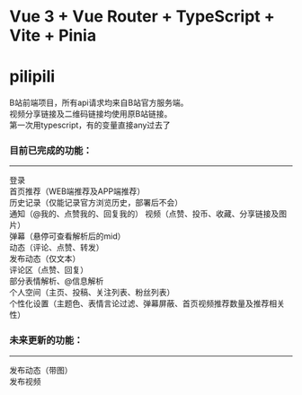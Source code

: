 # Vue 3 + Vue Router + TypeScript + Vite + Pinia

# pilipili

B站前端项目，所有api请求均来自B站官方服务端。  
视频分享链接及二维码链接均使用原B站链接。  
第一次用typescript，有的变量直接any过去了

### 目前已完成的功能：  
- - -
登录  
首页推荐（WEB端推荐及APP端推荐）  
历史记录（仅能记录官方浏览历史，部署后不会）  
通知（@我的、点赞我的、回复我的）
视频（点赞、投币、收藏、分享链接及图片）  
弹幕（悬停可查看解析后的mid）  
动态（评论、点赞、转发）  
发布动态（仅文本）  
评论区（点赞、回复）  
部分表情解析、@信息解析  
个人空间（主页、投稿、关注列表、粉丝列表）  
个性化设置（主题色、表情言论过滤、弹幕屏蔽、首页视频推荐数量及推荐相关性）  

### 未来更新的功能：  
- - -
发布动态（带图）  
发布视频  
